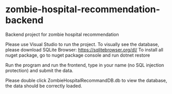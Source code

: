# zombie-hospital-recommendation-backend
Backend project for zombie hospital recommendation

Please use Visual Studio to run the project.
To visually see the database, please download SQLite Browser: https://sqlitebrowser.org/dl/
To install all nuget package, go to nuget package console and run dotnet restore

Run the program and run the frontend, type in your name (no SQL injection protection) and submit the data.

Please double click ZombieHospitalRecommandDB.db to view the database, the data should be correctly loaded. 
